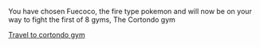 You have chosen Fuecoco, the fire type pokemon and will now be on your way to fight the first of 8 gyms,
The Cortondo gym

[Travel to cortondo gym](cortondo-gym.md)